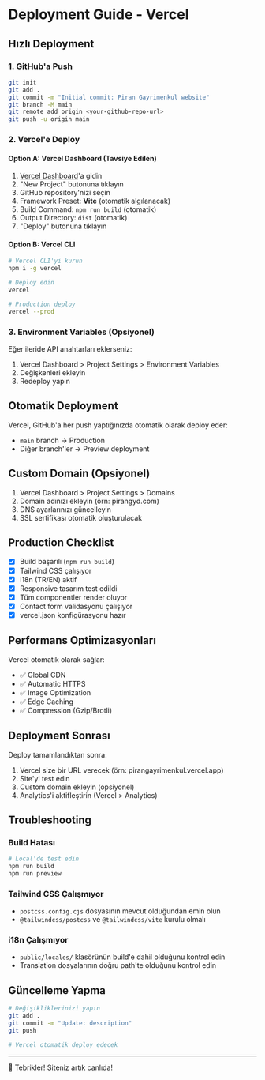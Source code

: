 # Deployment Guide - Vercel

## Hızlı Deployment

### 1. GitHub'a Push
```bash
git init
git add .
git commit -m "Initial commit: Piran Gayrimenkul website"
git branch -M main
git remote add origin <your-github-repo-url>
git push -u origin main
```

### 2. Vercel'e Deploy

#### Option A: Vercel Dashboard (Tavsiye Edilen)
1. [Vercel Dashboard](https://vercel.com/dashboard)'a gidin
2. "New Project" butonuna tıklayın
3. GitHub repository'nizi seçin
4. Framework Preset: **Vite** (otomatik algılanacak)
5. Build Command: `npm run build` (otomatik)
6. Output Directory: `dist` (otomatik)
7. "Deploy" butonuna tıklayın

#### Option B: Vercel CLI
```bash
# Vercel CLI'yi kurun
npm i -g vercel

# Deploy edin
vercel

# Production deploy
vercel --prod
```

### 3. Environment Variables (Opsiyonel)
Eğer ileride API anahtarları eklerseniz:
1. Vercel Dashboard > Project Settings > Environment Variables
2. Değişkenleri ekleyin
3. Redeploy yapın

## Otomatik Deployment
Vercel, GitHub'a her push yaptığınızda otomatik olarak deploy eder:
- `main` branch → Production
- Diğer branch'ler → Preview deployment

## Custom Domain (Opsiyonel)
1. Vercel Dashboard > Project Settings > Domains
2. Domain adınızı ekleyin (örn: pirangyd.com)
3. DNS ayarlarınızı güncelleyin
4. SSL sertifikası otomatik oluşturulacak

## Production Checklist
- [x] Build başarılı (`npm run build`)
- [x] Tailwind CSS çalışıyor
- [x] i18n (TR/EN) aktif
- [x] Responsive tasarım test edildi
- [x] Tüm componentler render oluyor
- [x] Contact form validasyonu çalışıyor
- [x] vercel.json konfigürasyonu hazır

## Performans Optimizasyonları
Vercel otomatik olarak sağlar:
- ✅ Global CDN
- ✅ Automatic HTTPS
- ✅ Image Optimization
- ✅ Edge Caching
- ✅ Compression (Gzip/Brotli)

## Deployment Sonrası
Deploy tamamlandıktan sonra:
1. Vercel size bir URL verecek (örn: pirangayrimenkul.vercel.app)
2. Site'yi test edin
3. Custom domain ekleyin (opsiyonel)
4. Analytics'i aktifleştirin (Vercel > Analytics)

## Troubleshooting

### Build Hatası
```bash
# Local'de test edin
npm run build
npm run preview
```

### Tailwind CSS Çalışmıyor
- `postcss.config.cjs` dosyasının mevcut olduğundan emin olun
- `@tailwindcss/postcss` ve `@tailwindcss/vite` kurulu olmalı

### i18n Çalışmıyor
- `public/locales/` klasörünün build'e dahil olduğunu kontrol edin
- Translation dosyalarının doğru path'te olduğunu kontrol edin

## Güncelleme Yapma
```bash
# Değişikliklerinizi yapın
git add .
git commit -m "Update: description"
git push

# Vercel otomatik deploy edecek
```

---

🎉 Tebrikler! Siteniz artık canlıda!

